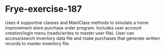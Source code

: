 # Frye-exercise-187
Uses 4 supportive classes and MainClass methods to simulate a home improvement store purchase order program. Includes user account creation/login menu (reads/writes to master user file). User can access/search inventory data file and make purchases that generate written records to master inventory file.
